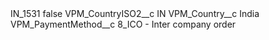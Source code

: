 <?xml version="1.0" encoding="UTF-8"?>
<CustomMetadata xmlns="http://soap.sforce.com/2006/04/metadata" xmlns:xsi="http://www.w3.org/2001/XMLSchema-instance" xmlns:xsd="http://www.w3.org/2001/XMLSchema">
    <label>IN_1531</label>
    <protected>false</protected>
    <values>
        <field>VPM_CountryISO2__c</field>
        <value xsi:type="xsd:string">IN</value>
    </values>
    <values>
        <field>VPM_Country__c</field>
        <value xsi:type="xsd:string">India</value>
    </values>
    <values>
        <field>VPM_PaymentMethod__c</field>
        <value xsi:type="xsd:string">8_ICO - Inter company order</value>
    </values>
</CustomMetadata>
